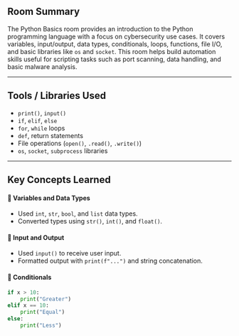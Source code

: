 ##  Room Summary

The Python Basics room provides an introduction to the Python programming language with a focus on cybersecurity use cases. It covers variables, input/output, data types, conditionals, loops, functions, file I/O, and basic libraries like `os` and `socket`. This room helps build automation skills useful for scripting tasks such as port scanning, data handling, and basic malware analysis.

---

##  Tools / Libraries Used

- `print()`, `input()`
- `if`, `elif`, `else`
- `for`, `while` loops
- `def`, return statements
- File operations (`open()`, `.read()`, `.write()`)
- `os`, `socket`, `subprocess` libraries

---

##  Key Concepts Learned

#### 🔹 Variables and Data Types
- Used `int`, `str`, `bool`, and `list` data types.
- Converted types using `str()`, `int()`, and `float()`.

#### 🔹 Input and Output
- Used `input()` to receive user input.
- Formatted output with `print(f"...")` and string concatenation.

#### 🔹 Conditionals
```python
if x > 10:
    print("Greater")
elif x == 10:
    print("Equal")
else:
    print("Less")
